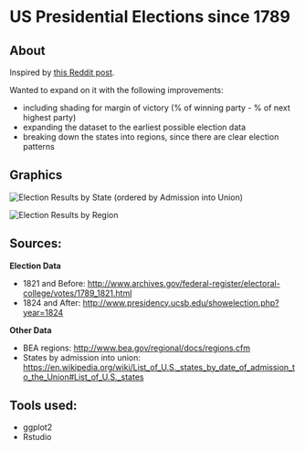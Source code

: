 # US Presidential Elections since 1789

## About

Inspired by [this Reddit post](https://www.reddit.com/r/dataisbeautiful/comments/3pxna7/100_years_of_us_presidential_elections_a_table_of/).

Wanted to expand on it with the following improvements:

* including shading for margin of victory (% of winning party - % of next highest party)
* expanding the dataset to the earliest possible election data
* breaking down the states into regions, since there are clear election patterns

## Graphics

![Election Results by State (ordered by Admission into Union)](https://raw.githubusercontent.com/zonination/election-history/master/Election-Order.png)

![Election Results by Region](https://raw.githubusercontent.com/zonination/election-history/master/Elections-region.png)

## Sources:

**Election Data**

* 1821 and Before: http://www.archives.gov/federal-register/electoral-college/votes/1789_1821.html
* 1824 and After: http://www.presidency.ucsb.edu/showelection.php?year=1824

**Other Data**

* BEA regions: http://www.bea.gov/regional/docs/regions.cfm
* States by admission into union: https://en.wikipedia.org/wiki/List_of_U.S._states_by_date_of_admission_to_the_Union#List_of_U.S._states

## Tools used:

* ggplot2
* Rstudio
